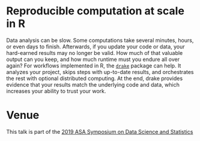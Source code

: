 # Reproducible computation at scale in R

Data analysis can be slow. Some computations take several minutes, hours, or even days to finish. Afterwards, if you update your code or data, your hard-earned results may no longer be valid. How much of that valuable output can you keep, and how much runtime must you endure all over again? For workflows implemented in R, the [`drake`](https://github.com/ropensci/drake) package can help. It analyzes your project, skips steps with up-to-date results, and orchestrates the rest with optional distributed computing. At the end, drake provides evidence that your results match the underlying code and data, which increases your ability to trust your work.

# Venue

This talk is part of the [2019 ASA Symposium on Data Science and Statistics](https://ww2.amstat.org/meetings/sdss/2019/onlineprogram/AbstractDetails.cfm?AbstractID=306396)
